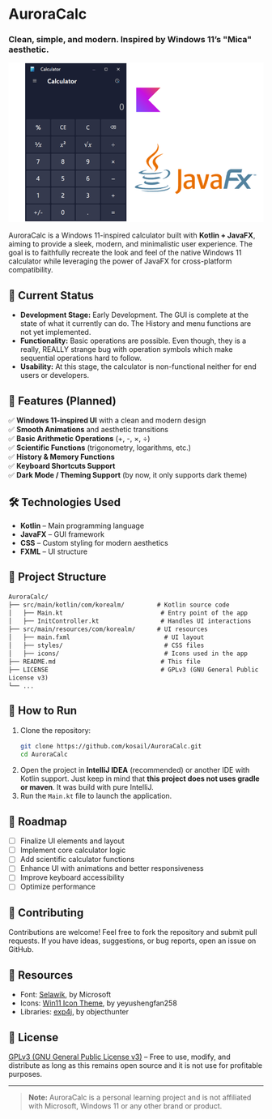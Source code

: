 # AuroraCalc
### Clean, simple, and modern. Inspired by Windows 11’s "Mica" aesthetic.

![AuroraCalc screenshot](repo_images/main.png)


AuroraCalc is a Windows 11-inspired calculator built with **Kotlin + JavaFX**, aiming to provide a sleek, modern, and minimalistic user experience. The goal is to faithfully recreate the look and feel of the native Windows 11 calculator while leveraging the power of JavaFX for cross-platform compatibility.

## 🚀 Current Status

- **Development Stage:** Early Development. The GUI is complete at the state of what it currently can do. The History and menu functions are not yet implemented.
- **Functionality:** Basic operations are possible. Even though, they is a really, REALLY strange bug with operation symbols which make sequential operations hard to follow.
- **Usability:** At this stage, the calculator is non-functional neither for end users or developers.

## 🎯 Features (Planned)

✅ **Windows 11-inspired UI** with a clean and modern design  
✅ **Smooth Animations** and aesthetic transitions  
✅ **Basic Arithmetic Operations** (+, -, ×, ÷)  
✅ **Scientific Functions** (trigonometry, logarithms, etc.)  
✅ **History & Memory Functions**  
✅ **Keyboard Shortcuts Support**  
✅ **Dark Mode / Theming Support** (by now, it only supports dark theme)

## 🛠️ Technologies Used

- **Kotlin** – Main programming language
- **JavaFX** – GUI framework
- **CSS** – Custom styling for modern aesthetics
- **FXML** – UI structure

## 📂 Project Structure
```
AuroraCalc/
├── src/main/kotlin/com/korealm/         # Kotlin source code
│   ├── Main.kt                           # Entry point of the app
│   ├── InitController.kt                 # Handles UI interactions
├── src/main/resources/com/korealm/      # UI resources
│   ├── main.fxml                          # UI layout
│   ├── styles/                            # CSS files
│   ├── icons/                             # Icons used in the app
├── README.md                             # This file
├── LICENSE                               # GPLv3 (GNU General Public License v3)
└── ...
```

## 🔧 How to Run

1. Clone the repository:
   ```sh
   git clone https://github.com/kosail/AuroraCalc.git
   cd AuroraCalc
   ```
2. Open the project in **IntelliJ IDEA** (recommended) or another IDE with Kotlin support. Just keep in mind that **this project does not uses gradle or maven**. It was build with pure IntelliJ.
3. Run the `Main.kt` file to launch the application.

## 📌 Roadmap
- [ ] Finalize UI elements and layout
- [ ] Implement core calculator logic
- [ ] Add scientific calculator functions
- [ ] Enhance UI with animations and better responsiveness
- [ ] Improve keyboard accessibility
- [ ] Optimize performance

## 🤝 Contributing
Contributions are welcome! Feel free to fork the repository and submit pull requests. If you have ideas, suggestions, or bug reports, open an issue on GitHub.

## 🎒 Resources
* Font: [Selawik](https://github.com/microsoft/Selawik), by Microsoft
* Icons: [Win11 Icon Theme](https://store.kde.org/p/1546069), by yeyushengfan258
* Libraries: [exp4j](https://www.objecthunter.net/exp4j/), by objecthunter


## 📜 License
[GPLv3 (GNU General Public License v3)](LICENSE) – Free to use, modify, and distribute as long as this remains open source and it is not use for profitable purposes.

---
> **Note:** AuroraCalc is a personal learning project and is not affiliated with Microsoft, Windows 11 or any other brand or product.

